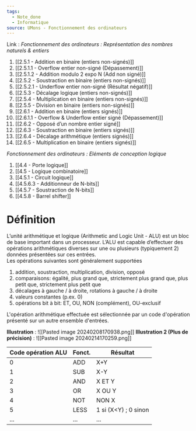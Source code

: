 ```yaml
---
tags:
  - Note_done
  - Informatique
source: UMons - Fonctionnement des ordinateurs
---
```


Link :
_Fonctionnement des ordinateurs : Représentation des nombres naturels & entiers_
1. [[2.5.1 - Addition en binaire (entiers non-signés)]]
2. [[2.5.1.1 - Overflow entier non-signé (Dépassement)]]
3. [[2.5.1.2 - Addition modulo 2 expo N (Add non signé)]]
4. [[2.5.2 - Soustraction en binaire (entiers non-signés)]]
5. [[2.5.2.1 - Underflow entier non-signé (Résultat négatif)]]
6. [[2.5.3 - Décalage logique (entiers non-signés)]]
7. [[2.5.4 - Multiplication en binaire (entiers non-signés)]]
8. [[2.5.5 - Division en binaire (entiers non-signés)]]
9. [[2.6.1 - Addition en binaire (entiers signés)]]
10. [[2.6.1.1 - Overflow & Underflow entier signé (Dépassement)]]
11. [[2.6.2 - Opposé d’un nombre entier signé]]
12. [[2.6.3 - Soustraction en binaire (entiers signés)]]
13. [[2.6.4 - Décalage arithmétique (entiers signés)]]
14. [[2.6.5 - Multiplication en binaire (entiers signés)]]

_Fonctionnement des ordinateurs : Eléments de conception logique_
1. [[4.4 - Porte logique]]
1. [[4.5 - Logique combinatoire]]
2. [[4.5.1 - Circuit logique]]
3. [[4.5.6.3 - Additionneur de N-bits]]
4. [[4.5.7 - Soustraction de N-bits]]
5. [[4.5.8 - Barrel shifter]]

# Définition
L’unité arithmétique et logique (Arithmetic and Logic Unit - ALU) est un bloc de base important dans un processeur. L’ALU est capable d’effectuer des opérations arithmétiques diverses sur une ou plusieurs (typiquement 2) données présentées sur ces entrées.
\
Les opérations suivantes sont généralement supportées 
1. addition, soustraction, multiplication, division, opposé 
2. comparaisons: égalité, plus grand que, strictement plus grand que, plus petit que, strictement plus petit que 
3. décalages à gauche / à droite, rotations à gauche / à droite 
4. valeurs constantes (p.ex. 0) 
5. opérations bit à bit: ET, OU, NON (complément), OU-exclusif

L'opération arithmétique effectuée est sélectionnée par un code d'opération présenté sur un autre ensemble d'entrées.

**Illustration** : ![[Pasted image 20240208170938.png]]
**Illustration 2 (Plus de précision)** : ![[Pasted image 20240214170259.png]]

| Code opération ALU | Fonct. | Résultat |
| ---- | ---- | ---- |
| 0 | ADD | X+Y |
| 1 | SUB | X-Y |
| 2 | AND | X ET Y |
| 3 | OR | X OU Y |
| 4 | NOT | NON X |
| 5 | LESS | 1 si (X<Y) ; 0 sinon |
| ... | ... | ... |
